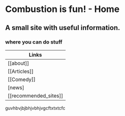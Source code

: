 # Combustion is fun! - Home

## A small site with useful information.
### where you can do stuff



| Links |
|--|
| [[about]] |
| [[Articles]] |
| [[Comedy]] |
| [news] |
| [[recommended_sites]] |

guvhbvjbjbhjvbhjvgcftxtxtcfc

